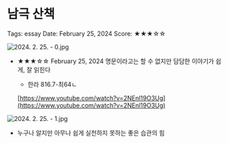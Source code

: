 # 남극 산책

Tags: essay
Date: February 25, 2024
Score: ★★★☆☆

![2024. 2. 25. - 0.jpg](antarctica/2024._2._25._-_0.jpg)

- ★★★☆☆ February 25, 2024 명문이라고는 할 수 없지만 담담한 이야기가 쉽게, 잘 읽힌다
    - 한라 816.7-최64ㄴ

    [https://www.youtube.com/watch?v=2NEnl19O3Ug](https://www.youtube.com/watch?v=2NEnl19O3Ug)


![2024. 2. 25. - 1.jpg](antarctica/2024._2._25._-_1.jpg)

- 누구나 알지만 아무나 쉽게 실천하지 못하는 좋은 습관의 힘
